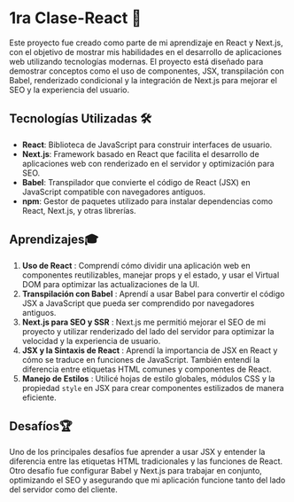 # 1ra Clase-React 🚀

Este proyecto fue creado como parte de mi aprendizaje en React y Next.js, con el objetivo de mostrar mis habilidades en el desarrollo de aplicaciones web utilizando tecnologías modernas. El proyecto está diseñado para demostrar conceptos como el uso de componentes, JSX, transpilación con Babel, renderizado condicional y la integración de Next.js para mejorar el SEO y la experiencia del usuario.

## Tecnologías Utilizadas 🛠️

- **React**: Biblioteca de JavaScript para construir interfaces de usuario.
- **Next.js**: Framework basado en React que facilita el desarrollo de aplicaciones web con renderizado en el servidor y optimización para SEO.
- **Babel**: Transpilador que convierte el código de React (JSX) en JavaScript compatible con navegadores antiguos.
- **npm**: Gestor de paquetes utilizado para instalar dependencias como React, Next.js, y otras librerías.

## Aprendizajes🎓

1. **Uso de React** : Comprendí cómo dividir una aplicación web en componentes reutilizables, manejar props y el estado, y usar el Virtual DOM para optimizar las actualizaciones de la UI.
2. **Transpilación con Babel** : Aprendí a usar Babel para convertir el código JSX a JavaScript que pueda ser comprendido por navegadores antiguos.
3. **Next.js para SEO y SSR** : Next.js me permitió mejorar el SEO de mi proyecto y utilizar renderizado del lado del servidor para optimizar la velocidad y la experiencia de usuario.
4. **JSX y la Sintaxis de React** : Aprendí la importancia de JSX en React y cómo se traduce en funciones de JavaScript. También entendí la diferencia entre etiquetas HTML comunes y componentes de React.
5. **Manejo de Estilos** : Utilicé hojas de estilo globales, módulos CSS y la propiedad `style` en JSX para crear componentes estilizados de manera eficiente.

## Desafíos🏆

Uno de los principales desafíos fue aprender a usar JSX y entender la diferencia entre las etiquetas HTML tradicionales y las funciones de React. Otro desafío fue configurar Babel y Next.js para trabajar en conjunto, optimizando el SEO y asegurando que mi aplicación funcione tanto del lado del servidor como del cliente.
